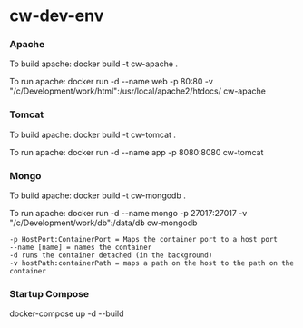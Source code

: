 # cw-dev-env

### Apache

To build apache:  docker build -t cw-apache .

To run apache: docker run -d --name web -p 80:80 -v "/c/Development/work/html":/usr/local/apache2/htdocs/ cw-apache


### Tomcat

To build apache:  docker build -t cw-tomcat .

To run apache: docker run -d --name app -p 8080:8080 cw-tomcat


### Mongo

To build apache:  docker build -t cw-mongodb .

To run apache: docker run -d --name mongo -p 27017:27017 -v "/c/Development/work/db":/data/db cw-mongodb


    -p HostPort:ContainerPort = Maps the container port to a host port
    --name [name] = names the container
    -d runs the container detached (in the background)
    -v hostPath:containerPath = maps a path on the host to the path on the container




### Startup Compose

docker-compose up -d --build


